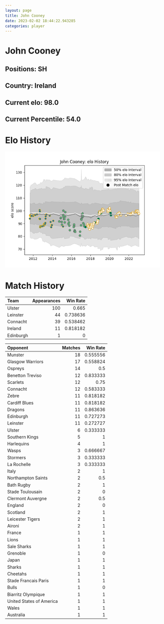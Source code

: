 ```yaml
---  
layout: page  
title: John Cooney  
date: 2023-02-02 18:44:22.943285  
categories: player  
---
```

# John Cooney

## Positions: SH

## Country: Ireland

## Current elo: 98.0

## Current Percentile: 54.0

# Elo History


![elo history](history_JohnCooney.png)
# Match History


| Team      |   Appearances |   Win Rate |
|:----------|--------------:|-----------:|
| Ulster    |           100 |   0.665    |
| Leinster  |            44 |   0.738636 |
| Connacht  |            39 |   0.538462 |
| Ireland   |            11 |   0.818182 |
| Edinburgh |             1 |   0        |

| Opponent                 |   Matches |   Win Rate |
|:-------------------------|----------:|-----------:|
| Munster                  |        18 |   0.555556 |
| Glasgow Warriors         |        17 |   0.558824 |
| Ospreys                  |        14 |   0.5      |
| Benetton Treviso         |        12 |   0.833333 |
| Scarlets                 |        12 |   0.75     |
| Connacht                 |        12 |   0.583333 |
| Zebre                    |        11 |   0.818182 |
| Cardiff Blues            |        11 |   0.818182 |
| Dragons                  |        11 |   0.863636 |
| Edinburgh                |        11 |   0.727273 |
| Leinster                 |        11 |   0.272727 |
| Ulster                   |         6 |   0.333333 |
| Southern Kings           |         5 |   1        |
| Harlequins               |         4 |   1        |
| Wasps                    |         3 |   0.666667 |
| Stormers                 |         3 |   0.333333 |
| La Rochelle              |         3 |   0.333333 |
| Italy                    |         2 |   1        |
| Northampton Saints       |         2 |   0.5      |
| Bath Rugby               |         2 |   1        |
| Stade Toulousain         |         2 |   0        |
| Clermont Auvergne        |         2 |   0.5      |
| England                  |         2 |   0        |
| Scotland                 |         2 |   1        |
| Leicester Tigers         |         2 |   1        |
| Aironi                   |         2 |   1        |
| France                   |         1 |   1        |
| Lions                    |         1 |   1        |
| Sale Sharks              |         1 |   1        |
| Grenoble                 |         1 |   0        |
| Japan                    |         1 |   1        |
| Sharks                   |         1 |   1        |
| Cheetahs                 |         1 |   1        |
| Stade Francais Paris     |         1 |   1        |
| Bulls                    |         1 |   0        |
| Biarritz Olympique       |         1 |   1        |
| United States of America |         1 |   1        |
| Wales                    |         1 |   1        |
| Australia                |         1 |   1        |